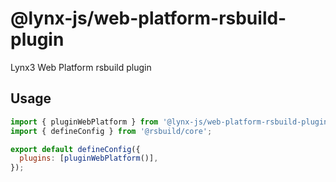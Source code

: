 # @lynx-js/web-platform-rsbuild-plugin

Lynx3 Web Platform rsbuild plugin

## Usage

```javascript
import { pluginWebPlatform } from '@lynx-js/web-platform-rsbuild-plugin';
import { defineConfig } from '@rsbuild/core';

export default defineConfig({
  plugins: [pluginWebPlatform()],
});
```
